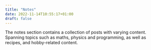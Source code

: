```yaml
---
title: "Notes"
date: 2022-11-14T10:55:17+01:00
draft: false
---
```


The notes section contains a collection of posts with varying content. Spanning topics such as maths, physics and programming, as well as recipes, and hobby-related content. 